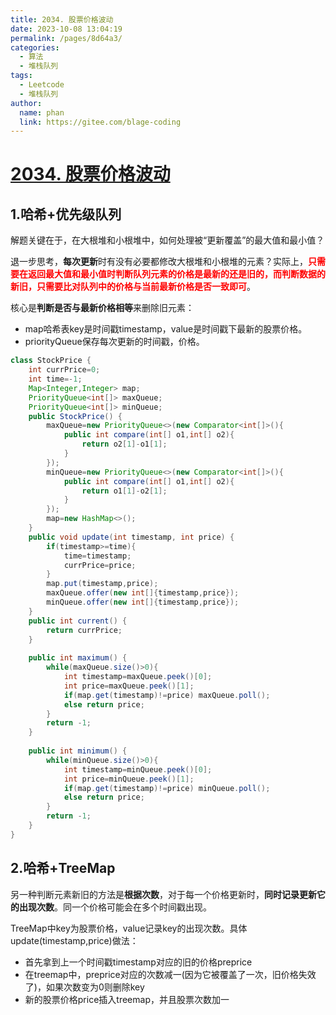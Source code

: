 ```yaml
---
title: 2034. 股票价格波动
date: 2023-10-08 13:04:19
permalink: /pages/8d64a3/
categories:
  - 算法
  - 堆栈队列
tags:
  - Leetcode
  - 堆栈队列
author: 
  name: phan
  link: https://gitee.com/blage-coding
---
```

# [2034. 股票价格波动](https://leetcode.cn/problems/stock-price-fluctuation/)

## 1.哈希+优先级队列

解题关键在于，在大根堆和小根堆中，如何处理被“更新覆盖”的最大值和最小值？

退一步思考，**每次更新**时有没有必要都修改大根堆和小根堆的元素？实际上，<font color="red">**只需要在返回最大值和最小值时判断队列元素的价格是最新的还是旧的，而判断数据的新旧，只需要比对队列中的价格与当前最新价格是否一致即可**</font>。

核心是**判断是否与最新价格相等**来删除旧元素：

- map哈希表key是时间戳timestamp，value是时间戳下最新的股票价格。
- priorityQueue保存每次更新的时间戳，价格。

```java
class StockPrice {
    int currPrice=0;
    int time=-1;
    Map<Integer,Integer> map;
    PriorityQueue<int[]> maxQueue;
    PriorityQueue<int[]> minQueue;
    public StockPrice() {
        maxQueue=new PriorityQueue<>(new Comparator<int[]>(){
            public int compare(int[] o1,int[] o2){
                return o2[1]-o1[1];
            }
        });
        minQueue=new PriorityQueue<>(new Comparator<int[]>(){
            public int compare(int[] o1,int[] o2){
                return o1[1]-o2[1];
            }
        });
        map=new HashMap<>();
    }
    public void update(int timestamp, int price) {
        if(timestamp>=time){
            time=timestamp;
            currPrice=price;
        }
        map.put(timestamp,price);
        maxQueue.offer(new int[]{timestamp,price});
        minQueue.offer(new int[]{timestamp,price});
    }
    public int current() {
        return currPrice;
    }
    
    public int maximum() {
        while(maxQueue.size()>0){
            int timestamp=maxQueue.peek()[0];
            int price=maxQueue.peek()[1];
            if(map.get(timestamp)!=price) maxQueue.poll();
            else return price;
        }
        return -1;
    }
    
    public int minimum() {
        while(minQueue.size()>0){
            int timestamp=minQueue.peek()[0];
            int price=minQueue.peek()[1];
            if(map.get(timestamp)!=price) minQueue.poll();
            else return price;
        }
        return -1;
    }
}
```

## 2.哈希+TreeMap

另一种判断元素新旧的方法是**根据次数**，对于每一个价格更新时，**同时记录更新它的出现次数**。同一个价格可能会在多个时间戳出现。

TreeMap中key为股票价格，value记录key的出现次数。具体update(timestamp,price)做法：

- 首先拿到上一个时间戳timestamp对应的旧的价格preprice
- 在treemap中，preprice对应的次数减一(因为它被覆盖了一次，旧价格失效了)，如果次数变为0则删除key
- 新的股票价格price插入treemap，并且股票次数加一